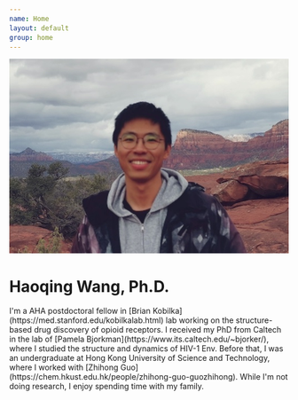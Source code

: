 ```yaml
---
name: Home
layout: default
group: home
---
```


<img src="/self.jpg" class="img-responsive center-block" alt="grand canyon, 2019"/>

<h1 class="text-center">Haoqing Wang, Ph.D.</h1>

<p class="lead text-justify">
I'm a AHA postdoctoral fellow in [Brian Kobilka](https://med.stanford.edu/kobilkalab.html) lab working on the structure-based drug discovery of opioid receptors. 
I received my PhD from Caltech in the lab of [Pamela Bjorkman](https://www.its.caltech.edu/~bjorker/), where I studied the structure and dynamics of HIV-1 Env. 
Before that, I was an undergraduate at Hong Kong University of Science and Technology, where I worked with [Zhihong Guo](https://chem.hkust.edu.hk/people/zhihong-guo-guozhihong).  
While I'm not doing research, I enjoy spending time with my family. 
</p>
